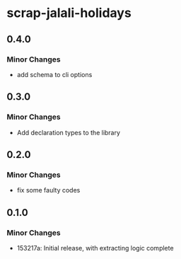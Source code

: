 # scrap-jalali-holidays

## 0.4.0

### Minor Changes

- add schema to cli options

## 0.3.0

### Minor Changes

- Add declaration types to the library

## 0.2.0

### Minor Changes

- fix some faulty codes

## 0.1.0

### Minor Changes

- 153217a: Initial release, with extracting logic complete

